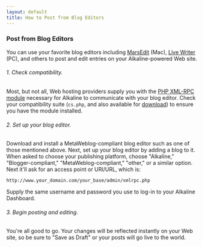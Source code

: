 ```yaml
---
layout: default
title: How to Post from Blog Editors
---
```


### Post from Blog Editors

You can use your favorite blog editors including [MarsEdit](http://www.red-sweater.com/marsedit/) (Mac), [Live Writer](http://explore.live.com/windows-live-writer) (PC), and others to post and edit entries on your Alkaline-powered Web site.

###### 1. Check compatibility.

Most, but not all, Web hosting providers supply you with the [PHP XML-RPC module](http://us3.php.net/xmlrpc) necessary for Alkaline to communicate with your blog editor. Check your compatibility suite (`cs.php`, and also available for [download](/compatibility/)) to ensure you have the module installed.

###### 2. Set up your blog editor.

Download and install a MetaWeblog-compliant blog editor such as one of those mentioned above. Next, set up your blog editor by adding a blog to it. When asked to choose your publishing platform, choose "Alkaline," "Blogger-compliant," "MetaWeblog-compliant," "other," or a similar option. Next it'll ask for an access point or URI/URL, which is:

	http://www.your_domain.com/your_base/admin/xmlrpc.php

Supply the same username and password you use to log-in to your Alkaline Dashboard.

###### 3. Begin posting and editing.

You're all good to go. Your changes will be reflected instantly on your Web site, so be sure to "Save as Draft" or your posts will go live to the world.